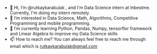 - 👋 Hi, I’m @rutkaykarabulak , and I'm Data Science intern at Inbestme. Currently, I'm doing my intern remotely.
- 👀 I’m interested in Data Science, Math, Algorithms, Competitive Programming and mobile programming.
- 🌱 I’m currently learning Python, Pandas, Numpy, tensorflor framework and Linear Algebra to improve my Data Science skills
- 📫 How to reach me? You can always feel free to reach me through email which is rutkaykarabulak@gmail.com

<!---
rutkaykarabulak/rutkaykarabulak is a ✨ special ✨ repository because its `README.md` (this file) appears on your GitHub profile.
You can click the Preview link to take a look at your changes.
--->
